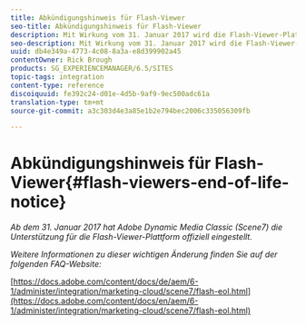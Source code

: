 ```yaml
---
title: Abkündigungshinweis für Flash-Viewer
seo-title: Abkündigungshinweis für Flash-Viewer
description: Mit Wirkung vom 31. Januar 2017 wird die Flash-Viewer-Plattform nicht mehr offiziell von Adobe Scene7 unterstützt.
seo-description: Mit Wirkung vom 31. Januar 2017 wird die Flash-Viewer-Plattform nicht mehr offiziell von Adobe Scene7 unterstützt.
uuid: db4e349a-4773-4c08-8a3a-e8d399902a45
contentOwner: Rick Brough
products: SG_EXPERIENCEMANAGER/6.5/SITES
topic-tags: integration
content-type: reference
discoiquuid: fe392c24-d01e-4d5b-9af9-9ec500adc61a
translation-type: tm+mt
source-git-commit: a3c303d4e3a85e1b2e794bec2006c335056309fb

---
```



# Abkündigungshinweis für Flash-Viewer{#flash-viewers-end-of-life-notice}

*Ab dem 31. Januar 2017 hat Adobe Dynamic Media Classic (Scene7) die Unterstützung für die Flash-Viewer-Plattform offiziell eingestellt.*

*Weitere Informationen zu dieser wichtigen Änderung finden Sie auf der folgenden FAQ-Website:*

[https://docs.adobe.com/content/docs/de/aem/6-1/administer/integration/marketing-cloud/scene7/flash-eol.html](https://docs.adobe.com/content/docs/en/aem/6-1/administer/integration/marketing-cloud/scene7/flash-eol.html)
